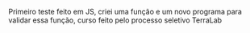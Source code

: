 Primeiro teste feito em JS, criei uma função e um novo programa para validar essa função, curso feito pelo processo seletivo TerraLab
